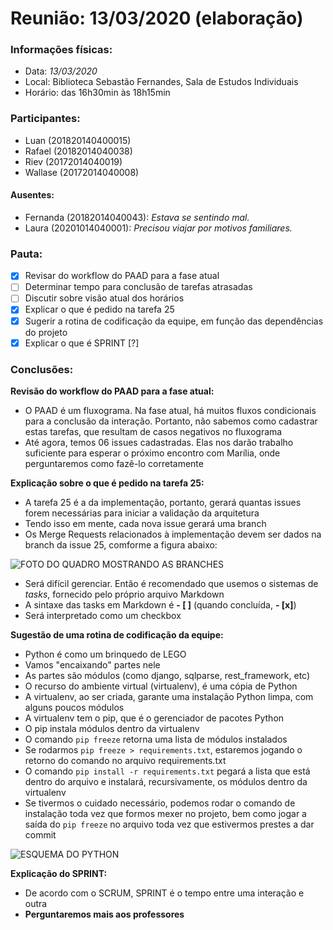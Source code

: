 # Reunião: 13/03/2020 (elaboração)

### Informações físicas:
- Data: *13/03/2020*
- Local: Biblioteca Sebastão Fernandes, Sala de Estudos Individuais
- Horário: das 16h30min às 18h15min

### Participantes:
- Luan (201820140400015)
- Rafael (20182014040038)
- Riev (20172014040019)
- Wallase (20172014040008)

#### Ausentes:
- Fernanda (20182014040043): *Estava se sentindo mal.*
- Laura (20201014040001): *Precisou viajar por motivos familiares.*

### Pauta:
- [x] Revisar do workflow do PAAD para a fase atual
- [ ] Determinar tempo para conclusão de tarefas atrasadas
- [ ] Discutir sobre visão atual dos horários
- [x] Explicar o que é pedido na tarefa 25
- [x] Sugerir a rotina de codificação da equipe, em função das dependências do projeto
- [x] Explicar o que é SPRINT [?]

### Conclusões:
**Revisão do workflow do PAAD para a fase atual:**
- O PAAD é um fluxograma. Na fase atual, há muitos fluxos condicionais para a conclusão da interação. Portanto, não sabemos como cadastrar estas tarefas, que resultam de casos negativos no fluxograma
- Até agora, temos 06 issues cadastradas. Elas nos darão trabalho suficiente para esperar o próximo encontro com Marília, onde perguntaremos como fazê-lo corretamente

**Explicação sobre o que é pedido na tarefa 25:**
- A tarefa 25 é a da implementação, portanto, gerará quantas issues forem necessárias para iniciar a validação da arquitetura
- Tendo isso em mente, cada nova issue gerará uma branch
- Os Merge Requests relacionados à implementação devem ser dados na branch da issue 25, comforme a figura abaixo:

![FOTO DO QUADRO MOSTRANDO AS BRANCHES](doc/img/issue-25-explicacao.jpg)

- Será difícil gerenciar. Então é recomendado que usemos o sistemas de *tasks*, fornecido pelo próprio arquivo Markdown
- A sintaxe das tasks em Markdown é **- [ ]** (quando concluída, **- [x]**)
- Será interpretado como um checkbox

**Sugestão de uma rotina de codificação da equipe:**
- Python é como um brinquedo de LEGO
- Vamos "encaixando" partes nele
- As partes são módulos (como django, sqlparse, rest_framework, etc)
- O recurso do ambiente virtual (virtualenv), é uma cópia de Python
- A virtualenv, ao ser criada, garante uma instalação Python limpa, com alguns poucos módulos
- A virtualenv tem o pip, que é o gerenciador de pacotes Python
- O pip instala módulos dentro da virtualenv
- O comando `pip freeze` retorna uma lista de módulos instalados
- Se rodarmos `pip freeze > requirements.txt`, estaremos jogando o retorno do comando no arquivo requirements.txt
- O comando `pip install -r requirements.txt` pegará a lista que está dentro do arquivo e instalará, recursivamente, os módulos dentro da virtualenv
- Se tivermos o cuidado necessário, podemos rodar o comando de instalação toda vez que formos mexer no projeto, bem como jogar a saída do `pip freeze` no arquivo toda vez que estivermos prestes a dar commit

![ESQUEMA DO PYTHON](doc/img/explicacao-requirements.jpg)

**Explicação do SPRINT:**
- De acordo com o SCRUM, SPRINT é o tempo entre uma interação e outra
- **Perguntaremos mais aos professores**

